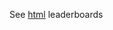 See [html](https://microprediction.github.io/optimizer-elo-ratings/html_leaderboards/overall.html) leaderboards

